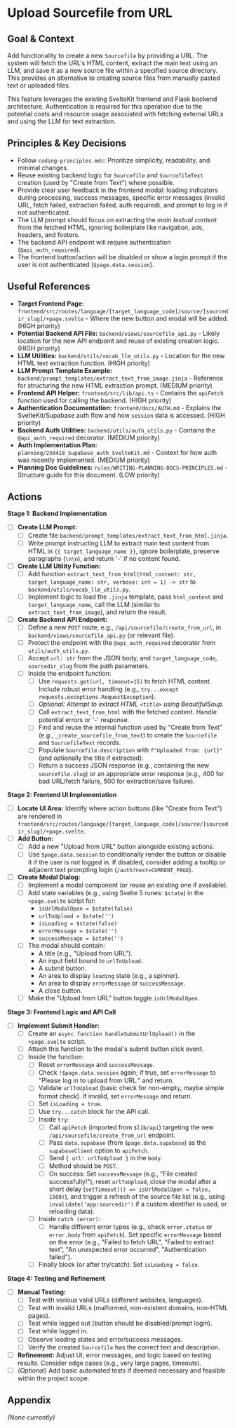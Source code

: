 # Upload Sourcefile from URL

## Goal & Context

Add functionality to create a new `Sourcefile` by providing a URL. The system will fetch the URL's HTML content, extract the main text using an LLM, and save it as a new source file within a specified source directory. This provides an alternative to creating source files from manually pasted text or uploaded files.

This feature leverages the existing SvelteKit frontend and Flask backend architecture. Authentication is required for this operation due to the potential costs and resource usage associated with fetching external URLs and using the LLM for text extraction.

## Principles & Key Decisions

- Follow `coding-principles.mdc`: Prioritize simplicity, readability, and minimal changes.
- Reuse existing backend logic for `Sourcefile` and `SourcefileText` creation (used by "Create from Text") where possible.
- Provide clear user feedback in the frontend modal: loading indicators during processing, success messages, specific error messages (invalid URL, fetch failed, extraction failed, auth required), and prompt to log in if not authenticated.
- The LLM prompt should focus on extracting the *main textual content* from the fetched HTML, ignoring boilerplate like navigation, ads, headers, and footers.
- The backend API endpoint will require authentication (`@api_auth_required`).
- The frontend button/action will be disabled or show a login prompt if the user is not authenticated (`$page.data.session`).

## Useful References

- **Target Frontend Page:** `frontend/src/routes/language/[target_language_code]/source/[sourcedir_slug]/+page.svelte` - Where the new button and modal will be added. (HIGH priority)
- **Potential Backend API File:** `backend/views/sourcefile_api.py` - Likely location for the new API endpoint and reuse of existing creation logic. (HIGH priority)
- **LLM Utilities:** `backend/utils/vocab_llm_utils.py` - Location for the new HTML text extraction function. (HIGH priority)
- **LLM Prompt Template Example:** `backend/prompt_templates/extract_text_from_image.jinja` - Reference for structuring the new HTML extraction prompt. (MEDIUM priority)
- **Frontend API Helper:** `frontend/src/lib/api.ts` - Contains the `apiFetch` function used for calling the backend. (HIGH priority)
- **Authentication Documentation:** `frontend/docs/AUTH.md` - Explains the SvelteKit/Supabase auth flow and how `session` data is accessed. (HIGH priority)
- **Backend Auth Utilities:** `backend/utils/auth_utils.py` - Contains the `@api_auth_required` decorator. (MEDIUM priority)
- **Auth Implementation Plan:** `planning/250418_Supabase_auth_SvelteKit.md` - Context for how auth was recently implemented. (MEDIUM priority)
- **Planning Doc Guidelines:** `rules/WRITING-PLANNING-DOCS-PRINCIPLES.md` - Structure guide for this document. (LOW priority)

## Actions

**Stage 1: Backend Implementation**
- [ ] **Create LLM Prompt:**
    - [ ] Create file `backend/prompt_templates/extract_text_from_html.jinja`.
    - [ ] Write prompt instructing LLM to extract main text content from HTML in `{{ target_language_name }}`, ignore boilerplate, preserve paragraphs (`\n\n`), and return '-' if no content found.
- [ ] **Create LLM Utility Function:**
    - [ ] Add function `extract_text_from_html(html_content: str, target_language_name: str, verbose: int = 1) -> str` to `backend/utils/vocab_llm_utils.py`.
    - [ ] Implement logic to load the `.jinja` template, pass `html_content` and `target_language_name`, call the LLM (similar to `extract_text_from_image`), and return the result.
- [ ] **Create Backend API Endpoint:**
    - [ ] Define a new `POST` route, e.g., `/api/sourcefile/create_from_url`, in `backend/views/sourcefile_api.py` (or relevant file).
    - [ ] Protect the endpoint with the `@api_auth_required` decorator from `utils/auth_utils.py`.
    - [ ] Accept `url: str` from the JSON body, and `target_language_code`, `sourcedir_slug` from the path parameters.
    - [ ] Inside the endpoint function:
        - [ ] Use `requests.get(url, timeout=15)` to fetch HTML content. Include robust error handling (e.g., `try...except requests.exceptions.RequestException`).
        - [ ] *Optional: Attempt to extract HTML `<title>` using BeautifulSoup.*
        - [ ] Call `extract_text_from_html` with the fetched content. Handle potential errors or '-' response.
        - [ ] Find and reuse the internal function used by "Create from Text" (e.g., `_create_sourcefile_from_text`) to create the `Sourcefile` and `SourcefileText` records.
        - [ ] Populate `Sourcefile.description` with `f"Uploaded from: {url}"` (and optionally the title if extracted).
        - [ ] Return a success JSON response (e.g., containing the new `sourcefile.slug`) or an appropriate error response (e.g., 400 for bad URL/fetch failure, 500 for extraction/save failure).

**Stage 2: Frontend UI Implementation**
- [ ] **Locate UI Area:** Identify where action buttons (like "Create from Text") are rendered in `frontend/src/routes/language/[target_language_code]/source/[sourcedir_slug]/+page.svelte`.
- [ ] **Add Button:**
    - [ ] Add a new "Upload from URL" button alongside existing actions.
    - [ ] Use `$page.data.session` to conditionally render the button or disable it if the user is not logged in. If disabled, consider adding a tooltip or adjacent text prompting login (`/auth?next=CURRENT_PAGE`).
- [ ] **Create Modal Dialog:**
    - [ ] Implement a modal component (or reuse an existing one if available).
    - [ ] Add state variables (e.g., using Svelte 5 runes: `$state`) in the `+page.svelte` script for:
        - `isUrlModalOpen = $state(false)`
        - `urlToUpload = $state('')`
        - `isLoading = $state(false)`
        - `errorMessage = $state('')`
        - `successMessage = $state('')`
    - [ ] The modal should contain:
        - A title (e.g., "Upload from URL").
        - An input field bound to `urlToUpload`.
        - A submit button.
        - An area to display `loading` state (e.g., a spinner).
        - An area to display `errorMessage` or `successMessage`.
        - A close button.
    - [ ] Make the "Upload from URL" button toggle `isUrlModalOpen`.

**Stage 3: Frontend Logic and API Call**
- [ ] **Implement Submit Handler:**
    - [ ] Create an `async function handleSubmitUrlUpload()` in the `+page.svelte` script.
    - [ ] Attach this function to the modal's submit button click event.
    - [ ] Inside the function:
        - [ ] Reset `errorMessage` and `successMessage`.
        - [ ] Check `!$page.data.session` again; if true, set `errorMessage` to "Please log in to upload from URL." and return.
        - [ ] Validate `urlToUpload` (basic check for non-empty, maybe simple format check). If invalid, set `errorMessage` and return.
        - [ ] Set `isLoading = true`.
        - [ ] Use `try...catch` block for the API call.
        - [ ] Inside `try`:
            - [ ] Call `apiFetch` (imported from `$lib/api`) targeting the new `/api/sourcefile/create_from_url` endpoint.
            - [ ] Pass `data.supabase` (from `$page.data.supabase`) as the `supabaseClient` option to `apiFetch`.
            - [ ] Send `{ url: urlToUpload }` in the `body`.
            - [ ] Method should be `POST`.
            - [ ] On success: Set `successMessage` (e.g., "File created successfully!"), reset `urlToUpload`, close the modal after a short delay (`setTimeout(() => isUrlModalOpen = false, 1500)`), and trigger a refresh of the source file list (e.g., using `invalidate('app:sourcedir')` if a custom identifier is used, or reloading data).
        - [ ] Inside `catch (error)`:
            - [ ] Handle different error types (e.g., check `error.status` or `error.body` from `apiFetch`). Set specific `errorMessage` based on the error (e.g., "Failed to fetch URL", "Failed to extract text", "An unexpected error occurred", "Authentication failed").
        - [ ] Finally block (or after try/catch): Set `isLoading = false`.

**Stage 4: Testing and Refinement**
- [ ] **Manual Testing:**
    - [ ] Test with various valid URLs (different websites, languages).
    - [ ] Test with invalid URLs (malformed, non-existent domains, non-HTML pages).
    - [ ] Test while logged out (button should be disabled/prompt login).
    - [ ] Test while logged in.
    - [ ] Observe loading states and error/success messages.
    - [ ] Verify the created `Sourcefile` has the correct text and description.
- [ ] **Refinement:** Adjust UI, error messages, and logic based on testing results. Consider edge cases (e.g., very large pages, timeouts).
- [ ] *(Optional)* Add basic automated tests if deemed necessary and feasible within the project scope.

## Appendix

*(None currently)*
